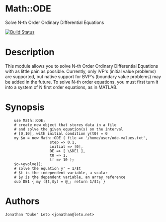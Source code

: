 # Math::ODE

Solve N-th Order Ordinary Differential Equations

[![Build Status](https://secure.travis-ci.org/leto/math--ode.png)](http://travis-ci.org/leto/math--ode)

# Description

This module allows you to solve N-th Order Ordinary Differential Equations with
as little pain as possible.  Currently, only IVP's (initial value problems) are
supported, but native support for BVP's (boundary value problems) may be added
in the future. To solve N-th order equations, you must first turn it into a
system of N first order equations, as in MATLAB.

# Synopsis

        use Math::ODE;
        # create new object that stores data in a file
        # and solve the given equation(s) on the interval
        # [0,10], with initial condition y(t0) = 0
        my $o = new Math::ODE ( file => '/home/user/ode-values.txt',
                        step => 0.1,
                        initial => [0],
                        DE => [ \&DE1 ],
                        t0 => 1,
                        tf => 10 );
        $o->evolve();
        # solve the equation y' = 1/$t
        # $t is the independent variable, a scalar
        # $y is the dependent variable, an array reference
        sub DE1 { my ($t,$y) = @_; return 1/$t; }


# Authors

    Jonathan "Duke" Leto <jonathan@leto.net>
